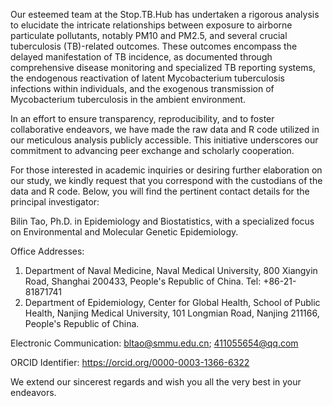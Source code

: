 Our esteemed team at the Stop.TB.Hub has undertaken a rigorous analysis to elucidate the intricate relationships between exposure to airborne particulate pollutants, notably PM10 and PM2.5, and several crucial tuberculosis (TB)-related outcomes. 
These outcomes encompass the delayed manifestation of TB incidence, as documented through comprehensive disease monitoring and specialized TB reporting systems, the endogenous reactivation of latent Mycobacterium tuberculosis infections within individuals, and the exogenous transmission of Mycobacterium tuberculosis in the ambient environment.

In an effort to ensure transparency, reproducibility, and to foster collaborative endeavors, we have made the raw data and R code utilized in our meticulous analysis publicly accessible. This initiative underscores our commitment to advancing peer exchange and scholarly cooperation.

For those interested in academic inquiries or desiring further elaboration on our study, we kindly request that you correspond with the custodians of the data and R code. 
Below, you will find the pertinent contact details for the principal investigator:

Bilin Tao, Ph.D. in Epidemiology and Biostatistics, with a specialized focus on Environmental and Molecular Genetic Epidemiology.

Office Addresses:

1. Department of Naval Medicine, Naval Medical University, 800 Xiangyin Road, Shanghai 200433, People's Republic of China. Tel: +86-21-81871741
2. Department of Epidemiology, Center for Global Health, School of Public Health, Nanjing Medical University, 101 Longmian Road, Nanjing 211166, People's Republic of China.

Electronic Communication: bltao@smmu.edu.cn; 411055654@qq.com

ORCID Identifier: https://orcid.org/0000-0003-1366-6322

We extend our sincerest regards and wish you all the very best in your endeavors.

